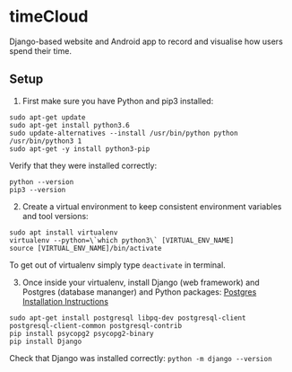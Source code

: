 # timeCloud
Django-based website and Android app to record and visualise 
how users spend their time.

## Setup
1) First make sure you have Python and pip3 installed:
```
sudo apt-get update
sudo apt-get install python3.6
sudo update-alternatives --install /usr/bin/python python /usr/bin/python3 1
sudo apt-get -y install python3-pip
```
Verify that they were installed correctly:
```
python --version 
pip3 --version 
```


2) Create a virtual environment to keep consistent environment
variables and tool versions:
```
sudo apt install virtualenv
virtualenv --python=\`which python3\` [VIRTUAL_ENV_NAME]
source [VIRTUAL_ENV_NAME]/bin/activate
```
To get out of virtualenv simply type `deactivate` in terminal.


3) Once inside your virtualenv, install Django (web framework) and 
Postgres (database mananger) and Python packages:
[Postgres Installation Instructions](https://www.postgresql.org/download/)

```
sudo apt-get install postgresql libpq-dev postgresql-client postgresql-client-common postgresql-contrib
pip install psycopg2 psycopg2-binary
pip install Django
```
Check that Django was installed correctly:
`python -m django --version`
